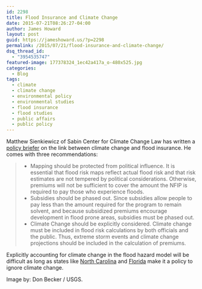 ```yaml
---
id: 2298
title: Flood Insurance and Climate Change
date: 2015-07-21T08:26:27-04:00
author: James Howard
layout: post
guid: https://jameshoward.us/?p=2298
permalink: /2015/07/21/flood-insurance-and-climate-change/
dsq_thread_id:
  - "3954535747"
featured-image: 177378324_1ec42a417a_o-480x525.jpg
categories:
  - Blog
tags:
  - climate
  - climate change
  - environmental policy
  - environmental studies
  - flood insurance
  - flood studies
  - public affairs
  - public policy
---
```

Matthew Sienkiewicz of Sabin Center for Climate Change Law has written a [policy briefer](http://web.law.columbia.edu/sites/default/files/microsites/climate-change/adaptationhandbook_floodinsurancechapter.pdf) on the link between climate change and flood insurance.  He comes with three recommendations:

> * Mapping should be protected from political influence. It is essential that flood risk maps reflect actual flood risk and that risk estimates are not tempered by political considerations. Otherwise, premiums will not be sufficient to cover the amount the NFIP is required to pay those who experience floods.
> * Subsidies should be phased out. Since subsidies allow people to pay less than the amount required for the program to remain solvent, and because subsidized premiums encourage development in flood prone areas, subsidies must be phased out.
> * Climate Change should be explicitly considered. Climate change must be included in flood risk calculations by both officials and the public. Thus, extreme storm events and climate change projections should be included in the calculation of premiums.

Explicitly accounting for climate change in the flood hazard model will be difficult as long as states like [North Carolina](http://www.washingtonpost.com/business/economy/ncs-outer-banks-got-a-scary-forecast-about-climate-change-so/2014/06/24/0042cf96-f6f3-11e3-a3a5-42be35962a52_story.html) and [Florida](http://www.miamiherald.com/news/state/florida/article12983720.html) make it a policy to ignore climate change.

Image by: Don Becker / USGS.
